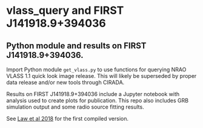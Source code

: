 # vlass_query and FIRST J141918.9+394036

## Python module and results on FIRST J141918.9+394036.

Import Python module `get_vlass.py` to use functions for querying NRAO VLASS 1.1 quick look image release.
This will likely be superseded by proper data release and/or new tools through CIRADA.

Results on FIRST J141918.9+394036 include a Jupyter notebook with analysis used to create plots
for publication. This repo also includes GRB simulation output and some radio source fitting results.

See [Law et al 2018](https://arxiv.org/abs/1808.08964) for the first compiled version.
